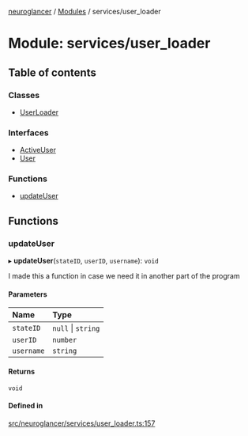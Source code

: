 [neuroglancer](../README.md) / [Modules](../modules.md) / services/user\_loader

# Module: services/user\_loader

## Table of contents

### Classes

- [UserLoader](../classes/services_user_loader.UserLoader.md)

### Interfaces

- [ActiveUser](../interfaces/services_user_loader.ActiveUser.md)
- [User](../interfaces/services_user_loader.User.md)

### Functions

- [updateUser](services_user_loader.md#updateuser)

## Functions

### updateUser

▸ **updateUser**(`stateID`, `userID`, `username`): `void`

I made this a function in case we need it in another part
of the program

#### Parameters

| Name | Type |
| :------ | :------ |
| `stateID` | ``null`` \| `string` |
| `userID` | `number` |
| `username` | `string` |

#### Returns

`void`

#### Defined in

[src/neuroglancer/services/user_loader.ts:157](https://github.com/ActiveBrainAtlas2/neuroglancer/blob/1beb5d34/src/neuroglancer/services/user_loader.ts#L157)
